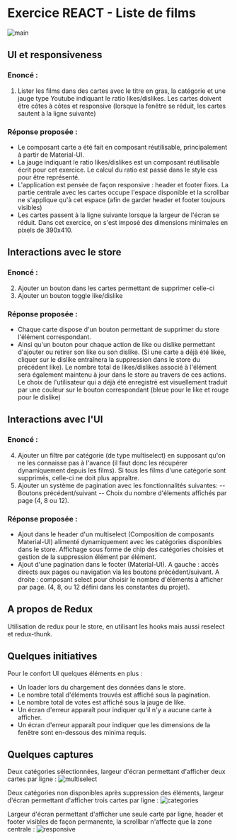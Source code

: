 # Exercice REACT - Liste de films

![main](https://github.com/JCX-DEV/Exercice_Movies/screenshots/app_general_view.png "Main view")

## UI et responsiveness

### **Enoncé :**
1. Lister les films dans des cartes avec le titre en gras, la catégorie et une jauge type Youtube indiquant le ratio likes/dislikes. Les cartes doivent être côtes à côtes et responsive (lorsque la fenêtre se réduit, les cartes sautent à la ligne suivante)

### **Réponse proposée :**
- Le composant carte a été fait en composant réutilisable, principalement à partir de Material-UI.
- La jauge indiquant le ratio likes/dislikes est un composant réutilisable écrit pour cet exercice. Le calcul du ratio est passé dans le style css pour être représenté.
- L'application est pensée de façon responsive : header et footer fixes. La partie centrale avec les cartes occupe l'espace disponible et la scrollbar ne s'applique qu'à cet espace (afin de garder header et footer toujours visibles)
- Les cartes passent à la ligne suivante lorsque la largeur de l'écran se réduit. Dans cet exercice, on s'est imposé des dimensions minimales en pixels de 390x410.

## Interactions avec le store

### **Enoncé :**
2. Ajouter un bouton dans les cartes permettant de supprimer celle-ci
3. Ajouter un bouton toggle like/dislike

### **Réponse proposée :**
- Chaque carte dispose d'un bouton permettant de supprimer du store l'élément correspondant.
- Ainsi qu'un bouton pour chaque action de like ou dislike permettant d'ajouter ou retirer son like ou son dislike. (Si une carte a déjà été likée, cliquer sur le dislike entraînera la suppression dans le store du précédent like). Le nombre total de likes/dislikes associé à l'élément sera également maintenu à jour dans le store au travers de ces actions. Le choix de l'utilisateur qui a déjà été enregistré est visuellement traduit par une couleur sur le bouton correspondant (bleue pour le like et rouge pour le dislike)

## Interactions avec l'UI

### **Enoncé :**
4. Ajouter un filtre par catégorie (de type multiselect) en supposant qu'on ne les connaisse pas à l'avance (il faut donc les récupérer dynamiquement depuis les films). Si tous les films d'une catégorie sont supprimés, celle-ci ne doit plus appraître.
5. Ajouter un système de pagination avec les fonctionnalités suivantes:
-- Boutons précédent/suivant
-- Choix du nombre d'élements affichés par page (4, 8 ou 12).

### **Réponse proposée :**
- Ajout dans le header d'un multiselect (Composition de composants Material-UI) alimenté dynamiquement avec les catégories disponibles dans le store. Affichage sous forme de chip des catégories choisies et gestion de la suppression élément par élément.
- Ajout d'une pagination dans le footer (Material-UI). A gauche : accès directs aux pages ou navigation via les boutons précédent/suivant. A droite : composant select pour choisir le nombre d'éléments à afficher par page. (4, 8, ou 12 défini dans les constantes du projet).

## **A propos de Redux**
Utilisation de redux pour le store, en utilisant les hooks mais aussi reselect et redux-thunk. 

## **Quelques initiatives**
Pour le confort UI quelques éléments en plus :
- Un loader lors du chargement des données dans le store.
- Le nombre total d'éléments trouvés est affiché sous la pagination.
- Le nombre total de votes est affiché sous la jauge de like.
- Un écran d'erreur apparaît pour indiquer qu'il n'y a aucune carte à afficher.
- Un écran d'erreur apparaît pour indiquer que les dimensions de la fenêtre sont en-dessous des minima requis.

## **Quelques captures**

Deux catégories sélectionnées, largeur d'écran permettant d'afficher deux cartes par ligne :
![multiselect](https://github.com/JCX-DEV/Exercice_Movies/screenshots/app_view_1.png "Multiselect")

Deux catégories non disponibles après suppression des éléments, largeur d'écran permettant d'afficher trois cartes par ligne :
![categories](https://github.com/JCX-DEV/Exercice_Movies/screenshots/app_view_2.png "Catégories dynamiques")

Largeur d'écran permettant d'afficher une seule carte par ligne, header et footer visibles de façon permanente, la scrollbar n'affecte que la zone centrale :
![responsive](https://github.com/JCX-DEV/Exercice_Movies/screenshots/app_view_3.png "Responsive")
